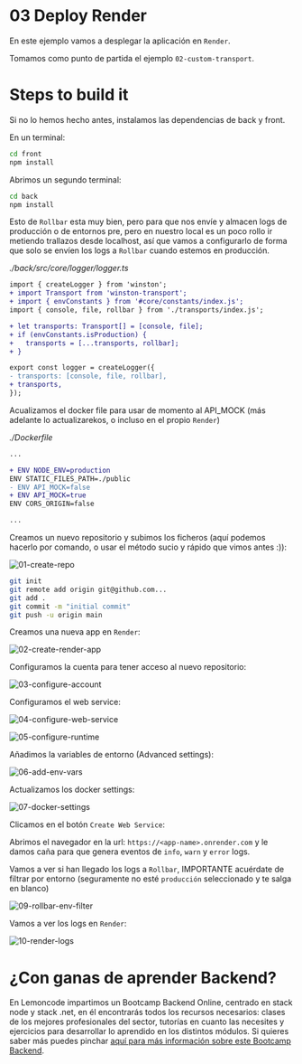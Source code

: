 # 03 Deploy Render

En este ejemplo vamos a desplegar la aplicación en `Render`.

Tomamos como punto de partida el ejemplo `02-custom-transport`.

# Steps to build it

Si no lo hemos hecho antes, instalamos las dependencias de back y front.

En un terminal:

```bash
cd front
npm install

```

Abrimos un segundo terminal:

```bash
cd back
npm install

```

Esto de `Rollbar` esta muy bien, pero para que nos envíe y almacen logs de producción o de entornos pre, pero en nuestro local es un poco rollo ir metiendo trallazos desde localhost, así que vamos a configurarlo de forma que solo se envíen los logs a `Rollbar` cuando estemos en producción.

_./back/src/core/logger/logger.ts_

```diff
import { createLogger } from 'winston';
+ import Transport from 'winston-transport';
+ import { envConstants } from '#core/constants/index.js';
import { console, file, rollbar } from './transports/index.js';

+ let transports: Transport[] = [console, file];
+ if (envConstants.isProduction) {
+   transports = [...transports, rollbar];
+ }

export const logger = createLogger({
- transports: [console, file, rollbar],
+ transports,
});

```

Acualizamos el docker file para usar de momento al API_MOCK (más adelante lo actualizarekos, o incluso en el propio `Render`)

_./Dockerfile_

```diff
...

+ ENV NODE_ENV=production
ENV STATIC_FILES_PATH=./public
- ENV API_MOCK=false
+ ENV API_MOCK=true
ENV CORS_ORIGIN=false

...
```

Creamos un nuevo repositorio y subimos los ficheros (aquí podemos hacerlo por comando, o usar el método sucio y rápido que vimos antes :)):

![01-create-repo](./readme-resources/01-create-repo.png)

```bash
git init
git remote add origin git@github.com...
git add .
git commit -m "initial commit"
git push -u origin main

```

Creamos una nueva app en `Render`:

![02-create-render-app](./readme-resources/02-create-render-app.png)

Configuramos la cuenta para tener acceso al nuevo repositorio:

![03-configure-account](./readme-resources/03-configure-account.png)

Configuramos el web service:

![04-configure-web-service](./readme-resources/04-configure-web-service.png)

![05-configure-runtime](./readme-resources/05-configure-runtime.png)

Añadimos la variables de entorno (Advanced settings):

![06-add-env-vars](./readme-resources/06-add-env-vars.png)

Actualizamos los docker settings:

![07-docker-settings](./readme-resources/07-docker-settings.png)

Clicamos en el botón `Create Web Service`:

Abrimos el navegador en la url: `https://<app-name>.onrender.com` y le damos caña para que genera eventos de `info`, `warn` y `error` logs.

Vamos a ver si han llegado los logs a `Rollbar`, IMPORTANTE acuérdate de filtrar por entorno (seguramente no esté `producción` seleccionado y te salga en blanco)

![09-rollbar-env-filter](./readme-resources/09-rollbar-env-filter.png)

Vamos a ver los logs en `Render`:

![10-render-logs](./readme-resources/10-render-logs.png)

# ¿Con ganas de aprender Backend?

En Lemoncode impartimos un Bootcamp Backend Online, centrado en stack node y stack .net, en él encontrarás todos los recursos necesarios: clases de los mejores profesionales del sector, tutorías en cuanto las necesites y ejercicios para desarrollar lo aprendido en los distintos módulos. Si quieres saber más puedes pinchar [aquí para más información sobre este Bootcamp Backend](https://lemoncode.net/bootcamp-backend#bootcamp-backend/banner).
